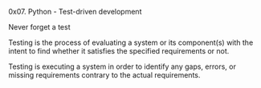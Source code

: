 0x07. Python - Test-driven development

Never forget a test

Testing is the process of evaluating a system or its component(s) with the intent to find whether it satisfies the specified requirements or not. 

Testing is executing a system in order to identify any gaps, errors, or missing requirements contrary to the actual requirements.
